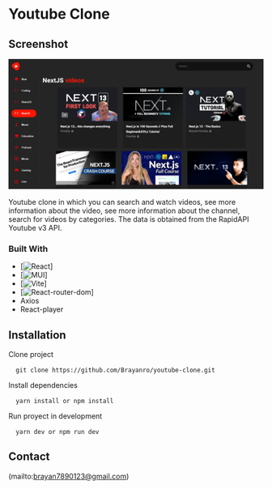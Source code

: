 # Youtube Clone

## Screenshot
![Screenshot](screenshot.png)

Youtube clone in which you can search and watch videos, see more information about the video, see more information about the channel, search for videos by categories. The data is obtained from the RapidAPI Youtube v3 API.


### Built With
* [![React][React.js]]
* [![MUI][MUI]]
* [![Vite][Vite.js]]
* [![React-router-dom][React-router-dom]]
* Axios
* React-player

## Installation
Clone project 
```
  git clone https://github.com/Brayanro/youtube-clone.git
```

Install dependencies
```
  yarn install or npm install
```

Run proyect in development
```
  yarn dev or npm run dev
```

## Contact
(mailto:brayan7890123@gmail.com)

<!-- MARKDOWN LINKS & IMAGES -->
[React.js]:https://img.shields.io/badge/React-20232A?style=for-the-badge&logo=react&logoColor=61DAFB
[MUI]:https://img.shields.io/badge/Material%20UI-007FFF?style=for-the-badge&logo=mui&logoColor=white
[Vite.js]:https://img.shields.io/badge/Vite-B73BFE?style=for-the-badge&logo=vite&logoColor=FFD62E
[React-router-dom]:https://img.shields.io/badge/React_Router-CA4245?style=for-the-badge&logo=react-router&logoColor=white